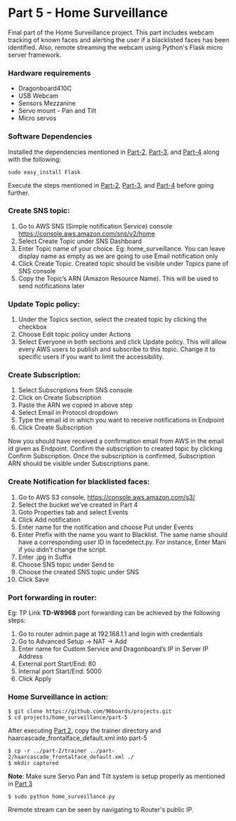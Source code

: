 # Part 5 - Home Surveillance

Final part of the Home Surveillance project. This part includes webcam tracking of known faces and alerting the user if a 
blacklisted faces has been identified. Also, remote streaming the webcam using Python's Flask micro server framework.

### Hardware requirements

* Dragonboard410C
* USB Webcam
* Sensors Mezzanine
* Servo mount - Pan and Tilt
* Micro servos

### Software Dependencies

Installed the dependencies mentioned in [Part-2](../part-2), [Part-3](../part-3), and [Part-4](../part-4) 
along with the following:

```shell
sudo easy_install Flask
```
Execute the steps mentioned in [Part-2](../part-2), [Part-3](../part-3), and [Part-4](../part-4) before going further.

### Create SNS topic:
	
1. Go to AWS SNS (Simple notification Service) console https://console.aws.amazon.com/sns/v2/home 
2. Select Create Topic under SNS Dashboard
3. Enter Topic name of your choice. Eg: home_surveillance. You can leave display name as empty as we are going to use Email notification only
4. Click Create Topic. Created topic should be visible under Topics pane of SNS console
5. Copy the Topic’s ARN (Amazon Resource Name). This will be used to send notifications later
 
### Update Topic policy:
 
1. Under the Topics section, select the created topic by clicking the checkbox
2. Choose Edit topic policy under Actions
3. Select Everyone in both sections and click Update policy. This will allow every AWS users to publish and subscribe to this topic. Change it to specific users if you want to limit the accessibility.
 
### Create Subscription:
 
1. Select Subscriptions from SNS console
2. Click on Create Subscription
3. Paste the ARN we copied in above step
4. Select Email in Protocol dropdown
5. Type the email id in which you want to receive notifications in Endpoint
6. Click Create Subscription
 
Now you should have received a confirmation email from AWS in the email id given as Endpoint. Confirm the subscription to created topic by clicking Confirm Subscription. Once the subscription is confirmed, Subscription ARN should be visible under Subscriptions pane.
 
### Create Notification for blacklisted faces:
 
1. Go to AWS S3 console, https://console.aws.amazon.com/s3/ 
2. Select the bucket we’ve created in Part 4
3. Goto Properties tab and select Events
4. Click Add notification 
5. Enter name for the notification and choose Put under Events
6. Enter Prefix with the name you want to Blacklist. The same name should have a corresponding user ID in facedetect.py. For instance, Enter Mani if you didn’t change the script.
7. Enter .jpg in Suffix
8. Choose SNS topic under Send to
9. Choose the created SNS topic under SNS
10. Click Save

### Port forwarding in router:

Eg: TP Link **TD-W8968** port forwarding can be achieved by the following steps:
 
1. Go to router admin page at 192.168.1.1 and login with credentials
2. Go to Advanced Setup -> NAT -> Add
3. Enter name for Custom Service and Dragonboard’s IP in Server IP Address
4. External port Start/End: 80
5. Internal port Start/End: 5000
6. Click Apply

### Home Surveillance in action:

```shell
$ git clone https://github.com/96boards/projects.git
$ cd projects/home_surveillance/part-5
```
After executing [Part 2](../part-2), copy the trainer directory and haarcascade_frontalface_default.xml into part-5

```shell
$ cp -r ../part-2/trainer ../part-2/haarcascade_frontalface_default.xml ./
$ mkdir captured
```
**Note**: Make sure Servo Pan and Tilt system is setup properly as mentioned in [Part 3](../part-3)

```shell
$ sudo python home_surveillance.py
``` 
Rremote stream can be seen by navigating to Router's public IP.
